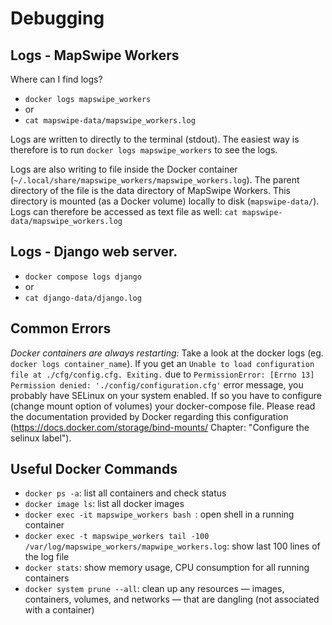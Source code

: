 # Debugging

## Logs - MapSwipe Workers

Where can I find logs?
- `docker logs mapswipe_workers`
- or
- `cat mapswipe-data/mapswipe_workers.log`

Logs are written to directly to the terminal (stdout). The easiest way is therefore is to run `docker logs mapswipe_workers` to see the logs.

Logs are also writing to file inside the Docker container (`~/.local/share/mapswipe_workers/mapswipe_workers.log`). The parent directory of the file is the data directory of MapSwipe Workers. This directory is mounted (as a Docker volume) locally to disk (`mapswipe-data/`). Logs can therefore be accessed as text file as well: `cat mapswipe-data/mapswipe_workers.log`

## Logs - Django web server.
- `docker compose logs django`
- or
- `cat django-data/django.log`

## Common Errors

*Docker containers are always restarting:* Take a look at the docker logs (eg. `docker logs container_name`). If you get an `Unable to load configuration file at ./cfg/config.cfg. Exiting.` due to `PermissionError: [Errno 13] Permission denied: './config/configuration.cfg'` error message, you probably have SELinux on your system enabled. If so you have to configure (change mount option of volumes) your docker-compose file. Please read the documentation provided by Docker regarding this configuration (https://docs.docker.com/storage/bind-mounts/ Chapter: "Configure the selinux label").


## Useful Docker Commands

- `docker ps -a`: list all containers and check status
- `docker image ls`: list all docker images
- `docker exec -it mapswipe_workers bash `: open shell in a running container
- `docker exec -t mapswipe_workers tail -100 /var/log/mapswipe_workers/mapwipe_workers.log`: show last 100 lines of the log file
- `docker stats`: show memory usage, CPU consumption for all running containers
- `docker system prune --all`: clean up any resources — images, containers, volumes, and networks — that are dangling (not associated with a container)

